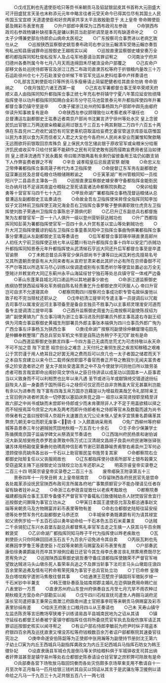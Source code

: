 <!-- { "loadSidebar": true } -->
　　○戊戌瓦剌也先遣使臣哈只等赍书来朝贡马及貂鼠银鼠皮其书首称大元田盛大可汗田盛犹言天圣也末称添元元年中略言往者元受天命今已得其位尽有其国土人民传国玉宝宜顺  天道遣使臣和好庶两家共享太平且致殷勤意于  太上皇帝  帝命赐使臣晏及赐彩币表里有差
　　○升户部郎中黄琛为江西布政司左参政
　　○命狭西布政司右参政杨镛补缺视事先是镛以剩员当赴部听调至是本司有缺遂命补之
　　○太子少傅兼吏部左侍郎俞山病命太医视之
　　○广东按察司佥事贾进以老病乞致仕从之
　　○巡按狭西监察御史姚哲奏布政司右参议张云翰清军受赂云翰亦奏哲徇私出知县唐诚罪命巡按御史王越核实以闻
　　○巡按直隶监察御史璩安奏万全都司都指挥同知杜俊私役军人及占屯军地基请治其罪诏宥之
　　○河南汝宁府并归德州各奏所属今年七月八月天雨连绵田禾尽被渰没命户部覆之
　　○己亥命户部移文各处巡抚侍郎等官及浙江江西二布政司直隶苏松等府于折银粮内量改三十万石运赴徐州仓七十万石赴淮安仓听候下年官军兑运从吏科给事中卢祥奏请也
　　○礼部言瓦剌使臣哈只等所贡马多瘦瘠请止简留肥健者给其直余勿纳  帝命皆纳之
　　○夜月蚀犯六诸王西第一星
　　○己亥右军署都督佥事王荣卒荣顺天府顺义县人由指挥同知升都指挥佥事正统七年充右参将镇守宁夏八年策应延安败绩降指挥使寻以功升都指挥同知赐白金彩币分守花马池营景泰元年升都指挥使四年升署都督佥事仍镇守至是卒
　　○庚子擢浙江处州府知事杨舆为户部郎中舆先由郕府伴读升知事故复有是命
　　○命狭西左参议顾理致仕以考察老疾不堪任也
　　○总督漕运左副都御史王竑奏近者南京户部尚书沈翼言济宁徐州等处水灾  皇上念彼民饥出官银三万两送彼籴粮雇运用过银五千三百五十两其剩银二万四千六百五十两俱在东昌兖州二府收贮诚恐有司官吏乘机窃取滥给妄费乞委官管送京库臣竑窃惟国以民为本民以食为天而信者又人君之大宝也今各府州人民尚未安业而翼惟知聚歛略无远图欲将前银取回京库殊负  皇上保民大信乞储此银于原收官军或籴粮米分给赈济饥民或收买牛只给付贫窘不能耕作之民有司官吏敢有因而侵欺妄费用者惩治如律则  皇上德泽流通而下民永戴矣  帝曰赈济银两虽有余剩仍留彼备用王竑仍如数支销下人作弊妄费者罪之不宥
　　○辛丑  诚孝昭皇后忌辰遣官祭  献陵
　　○命忠义左卫带俸署都指挥佥事周晟子彬代为本卫指挥使
　　○命提督辽东军务左副都御史寇深兼巡抚及总督屯粮仓场粮储赐敕谕之
　　○壬寅革湖广彬州管粮同知一员桂阳兴宁二县县丞主簿各一员
　　○巡按直隶监察御史璩安奏守备都指挥金能衘民壮办纳月钱不足诬其夜盗仓粮敺之至死请寘诸法命都察院执鞫之
　　○癸卯给毅勇等十营官军马四千七十九匹
　　○甲辰命湖广署都指挥佥事杨茂督运粮储从总督漕运左副都御史王竑奏请也
　　○命故金吾左卫指挥使宋昇侄全指挥同知李加奴子文羽林前卫指挥使王政兄海金吾右卫指挥佥事罗敬子整俱袭职致仕虎贲左卫指挥使刘胜子荣通州卫指挥佥事陈忠子灏俱代职
　　○乙巳升辽东副总兵右都督施聚为左都督官军一百一十八人俱升一级以登州营斩获达贼功也
　　○升广西都指挥同知彭英为署都指挥使官军一百四十余人升赏有差以宜山等处剿贼功也
　　○升大河卫指挥使戴谅豹韬左卫指挥佥事童善凤阳中卫指挥佥事曲恂俱署都指挥佥事事分督漕运从左副都御史王竑等奏请也
　　○后军都督佥事郭瑛卒瑛直隶高邮州人初任大宁前卫指挥使正统七年从征麓川有功升都指挥佥事十四年以安定门杀贼功升都指挥同知景泰元年升都指挥使从武清候石亨巡大同还升后军都督佥事至是卒遣官谕祭
　　○丁未敕总督总兵等官少保兵部尚书于谦等曰比闻瓦剌也先擅易名号又其所遣朝贡使臣有从大同来者有从宣府甘肃来者此其奸计必有所在京师备御不可不严尔等其以所选军马尽心训练以俟调遣或别有长策悉听尔等便宜处置必出万全无堕贼计并敕宣府大同辽东蓟州永平山海延绥甘宁独石等处总兵镇守官一体戒严边备
　　○革山东蓬莱县城北河口递运所以其地避事少故也
　　○命浙江道监察御史练纲协赞狭西延绥等处军务纲自陈名轻责重乞升佥都御史庶可厌服人心  帝曰升官岂可自求不允遂寝其命
　　○都察院鞫四川按察司佥事成功职专管屯故纵废弛以致子粒不完当赎杖还职从之
　　○戊申初清江提举司专遣主事一员提调后以冗裁去司事尽以属淮安巡河主事项备至是备自言独员不胜事乃以主事郑灵理淮安河道而备专主提调清江提举司事
　　○己酉升监察御史周鉴为云南按察司副使陈叔绍为湖广副使黄镐为广东佥事冯靖为浙江佥事冯进及刑部署员外郎主事高逵右寺副王绍俱为河南佥事监察御史黄福生刑部署员外郎主事张本端俱为四川佥事员外郎广恂为广西佥事左评事杨玉为狭西佥事
　　○庚戌命湖广按察司副使徐仲麟督理屯田先是仲麟奉敕整理广西总兵官处军机文书至是自陈边务稍宁不无冗旷故有是命
　　○山西道监察御史张鹏言四事一今四方虽己无虞而怠荒尤为可虑持敬以永天命不可不加之意  陛下宜思  祖宗创业之难念  上天付托之重悯生民之疾苦知稼穑之艰难公于赏罚谨于用人绝耳目之好罢无用之费而后可以庶几也一太子者国之储君而天下之本自东宫建立以来今巳二载师保庶职靡不备官而餋正开导之教寂尔无闻夫富贵者侈之阶安逸者骄之府  皇太子居处安逸富贵之中不及今使就学问则他日所以致劳圣虑者可胜言哉宜即命出阁妙简文学侍从之臣日侍讲读以成圣功以固国本一人臣事君当以义致身而不可以利相贾也比年以来凡遇  圣节或进马羊或献锦绮交错道途纷纭庭陛夫人臣一身委质于国所得石斗之禄但可仅足而已自非贪贿虽大官无甚赢利岂能有余以为进奉而  陛下富有四海玉帛万国亦岂藉是以为增益观美哉乞令礼部除亲王土官旧例许进者听其余一切停罢以塞謟谀奔竞之路一  祖宗以来简贤授职至精至详故六部之中尚书或缺而未尝即补侍郎或少而未肯骤除非人才不足于用盖欲精以择之而不轻授焉耳今庶官之内未及两考而即升侍郎者有之侍郎等官未及数载而遽为尚书师保者有之虽曰授职得人奈超升太速置员太冗公论未惬人望未孚宜慎重名爵痛革其弊庶几朝无幸位而职无废事＜锍-釒＞入颇嘉纳采用焉
　　○免广西柳州等府柳城等县景泰三年分避贼抛荒田地秋粮一万五百七十余石
　　○壬子命少保兼学士陈循撰南京国子监庙学碑文从祭酒吴节奏请也
　　○江西瑞州府民杨景和谢伯诚况大新吴旭旻杨克恭罗若金萧致中陈万式江汉清胡文昌胡子良袁州府民谢琳张铎张镛苏体用杨榖俊夏秉彝何伯琇周仲信彭希节谢已郭嘉静喻贵甫黎右甫袁州卫军何必澄顾俊徐亮姚伟各出谷一千石以上助官赈民玺书旌劳复其家
　　○命都察院右佥都御史陆矩复任以父丧服阕故也
　　○辽东都指挥使孙璟索所部军士银布榖粟又受窃盗窝主赂下巡按御史论当赎绞立功五年还职从之
　　明英宗睿皇帝实录卷之二百三十四
明英宗睿皇帝实录卷之二百三十五
　　废帝郕戾王附录第五十三
　　景泰四年十一月癸丑朔  太上皇帝居南宫
　　○存留陕西各府抚民官先是尝命各处裁革添设抚民官陕西布政司言所属各府地广事繁原额官少不能办理请见任者存留有缺者铨补从之
　　○命浙江右参政袁锭致仕以老疾考黜故也
　　○都察院奏福建都指挥佥事王玉职专备倭不严督官军守备辄私归致倭贼劫杀人财焚毁官舍宜行巡按御史问罪降为事官立功从之
　　○甲寅日本国王遣使臣允澎及都总通事赵文端等来朝贡马及方物赐宴并彩币表里等物有差
　　○命右佥都御史陆矩往延安绥德等处参赞军务代右副都御史马恭还京
　　○丰城侯李勇既袭爵有司为请其禄宜如父贤例岁给一千五百石诏以勇年幼命给一千石本色五百石米麦兼支
　　○达贼二千余骑犯辽东兴水县堡左副总兵都督焦礼率官军击走之生擒一人获其马牛百余赐敕褒奖
　　○乙卯命湖广都指挥同知马晔子干代为指挥使以晔老疾故也
　　○瓦剌使臣火只你阿麻回回进玉石五千九百余斤诏免进令其自卖
　　○丙辰瓦剌也先弟赛因孛罗鲁王等遣使臣卜花奴等来朝贡马赐宴及彩币表里有差
　　○户部奏武康伯徐勇袭爵踰月而卒其岁禄例应截日还官今其生母李氏奏言丧礼殡葬用费既尽乞恩宥免许之
　　○巡按陕西监察御史姚哲奏守备庄浪都指挥使魏荣不严督官军哨望致达贼进马头山墩杀死人畜荣率兵追之不及罪当斩事下法司言马头山墩距庄浪四百余里荣追弗及情有可矜命宥荣死降为事官于总兵官处立功
　　○丁巳命修  皇陵及白塔坟殿宇遣驸马焦敬往督其事
　　○给通渭王范墅庶子镇国将军徵鈊岁禄一千石米钞中半兼支
　　○韩王徵钋奏臣及姑南郑郡主婚礼在迩俱缺费用命赐纻丝八表里钞一万贯
　　○直隶苏州府山东登州府俱奏自五月至七月亢旱不雨农种过期秋粮无方营办命户部勘实以闻
　　○戊午四川石柱宣抚司遣舍人冉翱马湖府泥溪长官司遣把事王秉荣云南澂江府路南州遣土官把事李旺等来朝贡马俱赐宴及彩币表里钞绢有差
　　○给庆王府医士口粮月四斗从王奏请也
　　○己未  天寿山镇守左监丞陈贡等言旧教场窄狭难于训练请易昌平县城南民地为之诏从其请
　　○镇守延绥右都督王祯奏被宁夏镇守都指挥任信将所委烧荒官军执去及殴伤旗军请正其罪诏巡按御史核实以闻寻宥之
　　○有讼户部右侍郎李敏前为府尹时纵子壻盗本府银四百余两及巡抚直隶又埋没苏松等府钱粮数百余万者诏户部都察院其速委官往究治之
　　○庚申命遂安伯陈韶等为正使郎中张用瀚等为副使持节册封沈王第六子幼土□寅为内丘王西城兵马副指挥龚政女为内丘王妃西城兵马指挥石昉女为韩王徵钋妃
　　○设直隶唐县军城仓先是倒马等关供给粮料俱于军城驿收支司其出纳者奸弊滋甚至是镇守易州等处右佥都御史陈泰请设仓铨官掌之庶积弊可除故有是命
　　○兵部奏各营下场牧放马取回饲餋而各处灾伤颇多京场草束支用不敷请自十一月至次年正月每马一匹月给银三钱听其自买以饲诏从其言于是武骧左等卫援例以请命给之凡马一千九百三十九疋共银五百八十一两七钱
